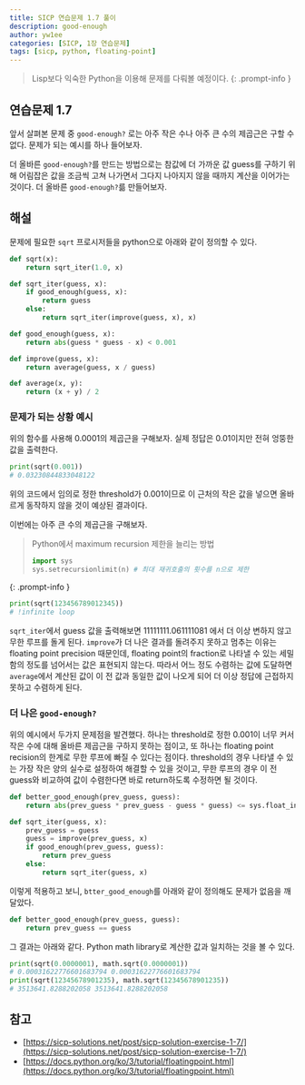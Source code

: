 ```yaml
---
title: SICP 연습문제 1.7 풀이
description: good-enough
author: yw1ee
categories: [SICP, 1장 연습문제]
tags: [sicp, python, floating-point]
---
```


> Lisp보다 익숙한 Python을 이용해 문제를 다뤄볼 예정이다.
{: .prompt-info }

## 연습문제 1.7

앞서 살펴본 문제 중 `good-enough?` 로는 아주 작은 수나 아주 큰 수의 제곱근은 구할 수 없다. 문제가 되는 예시를 하나 들어보자.

더 올바른 `good-enough?`를 만드는 방법으로는 참값에 더 가까운 값 guess를 구하기 위해 어림잡은 값을 조금씩 고쳐 나가면서 그다지 나아지지 않을 때까지 계산을 이어가는 것이다. 더 올바른 `good-enough?`륾 만들어보자.

## 해설

문제에 필요한 `sqrt` 프로시저들을 python으로 아래와 같이 정의할 수 있다.
```python
def sqrt(x):
    return sqrt_iter(1.0, x)

def sqrt_iter(guess, x):
    if good_enough(guess, x):
        return guess
    else:
        return sqrt_iter(improve(guess, x), x)

def good_enough(guess, x):
    return abs(guess * guess - x) < 0.001

def improve(guess, x):
    return average(guess, x / guess)

def average(x, y):
    return (x + y) / 2
```

### 문제가 되는 상황 예시

위의 함수를 사용해 0.0001의 제곱근을 구해보자. 실제 정답은 0.01이지만 전혀 엉뚱한 값을 출력한다.
```python
print(sqrt(0.001))
# 0.03230844833048122
```
위의 코드에서 임의로 정한 threshold가 0.001이므로 이 근처의 작은 값을 넣으면 올바르게 동작하지 않을 것이 예상된 결과이다.


이번에는 아주 큰 수의 제곱근을 구해보자.

> Python에서 maximum recursion 제한을 늘리는 방법
> ```python
> import sys
> sys.setrecursionlimit(n) # 최대 재귀호출의 횟수를 n으로 제한
> ```
{: .prompt-info }

```python
print(sqrt(123456789012345))
# !infinite loop
```

`sqrt_iter`에서 guess 값을 출력해보면 11111111.061111081 에서 더 이상 변하지 않고 무한 루프를 돌게 된다.
`improve`가 더 나은 결과를 돌려주지 못하고 멈추는 이유는 floating point precision 때문인데, floating point의 fraction로 나타낼 수 있는 세밀함의 정도를 넘어서는 값은 표현되지 않는다.
따라서 어느 정도 수렴하는 값에 도달하면 `average`에서 계산된 값이 이 전 값과 동일한 값이 나오게 되어 더 이상 정답에 근접하지 못하고 수렴하게 된다.

### 더 나은 `good-enough?`

위의 예시에서 두가지 문제점을 발견했다. 하나는 threshold로 정한 0.001이 너무 커서 작은 수에 대해 올바른 제곱근을 구하지 못하는 점이고, 또 하나는 floating point recision의 한계로 무한 루프에 빠질 수 있다는 점이다. threshold의 경우 나타낼 수 있는 가장 작은 양의 실수로 설정하여 해결할 수 있을 것이고, 무한 루프의 경우 이 전 guess와 비교하여 값이 수렴한다면 바로 return하도록 수정하면 될 것이다. 


```python
def better_good_enough(prev_guess, guess):
    return abs(prev_guess * prev_guess - guess * guess) <= sys.float_info.min

def sqrt_iter(guess, x):
    prev_guess = guess
    guess = improve(prev_guess, x)
    if good_enough(prev_guess, guess):
        return prev_guess
    else:
        return sqrt_iter(guess, x)
```

이렇게 적용하고 보니, `btter_good_enough`를 아래와 같이 정의해도 문제가 없음을 깨달았다.

```python
def better_good_enough(prev_guess, guess):
    return prev_guess == guess
```

그 결과는 아래와 같다. Python math library로 계산한 값과 일치하는 것을 볼 수 있다.
```python
print(sqrt(0.0000001), math.sqrt(0.0000001))
# 0.00031622776601683794 0.00031622776601683794
print(sqrt(12345678901235), math.sqrt(12345678901235))
# 3513641.8288202058 3513641.8288202058
```

## 참고
- [https://sicp-solutions.net/post/sicp-solution-exercise-1-7/](https://sicp-solutions.net/post/sicp-solution-exercise-1-7/)
- [https://docs.python.org/ko/3/tutorial/floatingpoint.html](https://docs.python.org/ko/3/tutorial/floatingpoint.html)